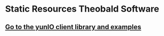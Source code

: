# Static Resources Theobald Software

## [Go to the yunIO client library and examples](./theobald.yunio.client.js)